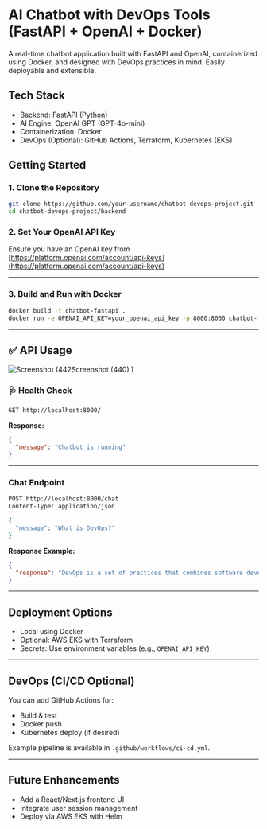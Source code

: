 
# AI Chatbot with DevOps Tools (FastAPI + OpenAI + Docker)

A real-time chatbot application built with FastAPI and OpenAI, containerized using Docker, and designed with DevOps practices in mind. Easily deployable and extensible.

##  Tech Stack

- Backend: FastAPI (Python)
- AI Engine: OpenAI GPT (GPT-4o-mini)
- Containerization: Docker
- DevOps (Optional): GitHub Actions, Terraform, Kubernetes (EKS)

## Getting Started

### 1. Clone the Repository

```bash
git clone https://github.com/your-username/chatbot-devops-project.git
cd chatbot-devops-project/backend
````

### 2. Set Your OpenAI API Key

Ensure you have an OpenAI key from [https://platform.openai.com/account/api-keys](https://platform.openai.com/account/api-keys)

---

### 3. Build and Run with Docker

```bash
docker build -t chatbot-fastapi .
docker run -e OPENAI_API_KEY=your_openai_api_key -p 8000:8000 chatbot-fastapi
```

---

## ✅ API Usage
![Screenshot (442![Screenshot (440)](https://github.com/user-attachments/assets/22e23224-f62d-47ea-b9e2-f45b579e0807)
)](https://github.com/user-attachments/assets/f71f5694-d34c-4139-a940-42c5e7ab4aaa)

### 🩺 Health Check

```bash
GET http://localhost:8000/
```

**Response:**

```json
{
  "message": "Chatbot is running"
}
```

---

###  Chat Endpoint

```bash
POST http://localhost:8000/chat
Content-Type: application/json

{
  "message": "What is DevOps?"
}
```

**Response Example:**

```json
{
  "response": "DevOps is a set of practices that combines software development and IT operations..."
}
```

---

## Deployment Options

* Local using Docker
* Optional: AWS EKS with Terraform
* Secrets: Use environment variables (e.g., `OPENAI_API_KEY`)

---

##  DevOps (CI/CD Optional)

You can add GitHub Actions for:

* Build & test
* Docker push
* Kubernetes deploy (if desired)

Example pipeline is available in `.github/workflows/ci-cd.yml`.

---

##  Future Enhancements

* Add a React/Next.js frontend UI
* Integrate user session management
* Deploy via AWS EKS with Helm


